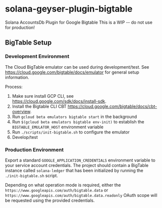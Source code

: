 # solana-geyser-plugin-bigtable
Solana AccountsDb Plugin for Google Bigtable
This is a WIP -- do not use for production!

## BigTable Setup

### Development Environment
The Cloud BigTable emulator can be used during development/test.  See
https://cloud.google.com/bigtable/docs/emulator for general setup information.

Process:
1. Make sure install GCP CLI, see https://cloud.google.com/sdk/docs/install-sdk.
2. Install the Bigtable CLI CBT https://cloud.google.com/bigtable/docs/cbt-overview.
3. Run `gcloud beta emulators bigtable start` in the background
4. Run `$(gcloud beta emulators bigtable env-init)` to establish the `BIGTABLE_EMULATOR_HOST` environment variable
5. Run `./scripts/init-bigtable.sh` to configure the emulator
6. Develop/test

### Production Environment
Export a standard `GOOGLE_APPLICATION_CREDENTIALS` environment variable to your
service account credentials.  The project should contain a BigTable instance
called `solana-ledger` that has been initialized by running the `./init-bigtable.sh` script.

Depending on what operation mode is required, either the
`https://www.googleapis.com/auth/bigtable.data` or
`https://www.googleapis.com/auth/bigtable.data.readonly` OAuth scope will be
requested using the provided credentials.
